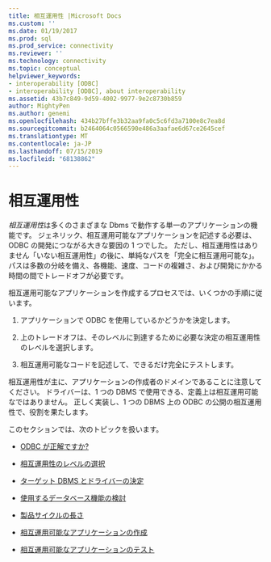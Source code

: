 ```yaml
---
title: 相互運用性 |Microsoft Docs
ms.custom: ''
ms.date: 01/19/2017
ms.prod: sql
ms.prod_service: connectivity
ms.reviewer: ''
ms.technology: connectivity
ms.topic: conceptual
helpviewer_keywords:
- interoperability [ODBC]
- interoperability [ODBC], about interoperability
ms.assetid: 43b7c849-9d59-4002-9977-9e2c8730b859
author: MightyPen
ms.author: genemi
ms.openlocfilehash: 434b27bffe3b32aa9fa0c5c6fd3a7100e8c7ea8d
ms.sourcegitcommit: b2464064c0566590e486a3aafae6d67ce2645cef
ms.translationtype: MT
ms.contentlocale: ja-JP
ms.lasthandoff: 07/15/2019
ms.locfileid: "68138862"
---
```

# <a name="interoperability"></a>相互運用性
*相互運用性*は多くのさまざまな Dbms で動作する単一のアプリケーションの機能です。 ジェネリック、相互運用可能なアプリケーションを記述する必要は、ODBC の開発につながる大きな要因の 1 つでした。 ただし、相互運用性はありません「いない相互運用性」の後に、単純なパスを「完全に相互運用可能な」。 パスは多数の分岐を備え、各機能、速度、コードの複雑さ、および開発にかかる時間の間でトレードオフが必要です。  
  
 相互運用可能なアプリケーションを作成するプロセスでは、いくつかの手順に従います。  
  
1.  アプリケーションで ODBC を使用しているかどうかを決定します。  
  
2.  上のトレードオフは、そのレベルに到達するために必要な決定の相互運用性のレベルを選択します。  
  
3.  相互運用可能なコードを記述して、できるだけ完全にテストします。  
  
 相互運用性が主に、アプリケーションの作成者のドメインであることに注意してください。 ドライバーは、1 つの DBMS で使用できる、定義上は相互運用可能なではありません。 正しく実装し、1 つの DBMS 上の ODBC の公開の相互運用性で、役割を果たします。  
  
 このセクションでは、次のトピックを扱います。  
  
-   [ODBC が正解ですか?](../../../odbc/reference/develop-app/is-odbc-the-answer.md)  
  
-   [相互運用性のレベルの選択](../../../odbc/reference/develop-app/choosing-a-level-of-interoperability.md)  
  
-   [ターゲット DBMS とドライバーの決定](../../../odbc/reference/develop-app/determining-the-target-dbmss-and-drivers.md)  
  
-   [使用するデータベース機能の検討](../../../odbc/reference/develop-app/considering-database-features-to-use.md)  
  
-   [製品サイクルの長さ](../../../odbc/reference/develop-app/length-of-the-product-cycle.md)  
  
-   [相互運用可能なアプリケーションの作成](../../../odbc/reference/develop-app/writing-an-interoperable-application.md)  
  
-   [相互運用可能なアプリケーションのテスト](../../../odbc/reference/develop-app/testing-interoperable-applications.md)
